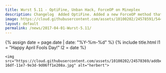 ```yaml
---
title: Wurst 5.11 - OptiFine, Unban Hack, ForceOP on Mineplex
description: Changelog  Added OptiFine. Added a new ForceOP method that works on all servers, including Mineplex. Added UnbanHack - Unbans you from all servers...
image: https://cloud.githubusercontent.com/assets/10100202/24578591/544375ec-16e3-11e7-9954-189f178c0103.jpg
layout: default
permalink: /news/2017-04-01-Wurst-5.11/
---
```

{% assign date = page.date | date: "%Y-%m-%d" %}
{% include title.html l1 = "Happy April Fools Day!" l2 = date %}

<div class="padding20 no-padding-left no-padding-right">
	<div class="container align-center">

    <img src="https://cloud.githubusercontent.com/assets/10100202/24578369/addbe08e-16df-11e7-9e3d-9d06ff1e208a.jpg" alt="herbert">

  </div>
</div>
